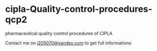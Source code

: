 # cipla-Quality-control-procedures-qcp2
pharmaceutical quality control procedures of CIPLA 

Contact me on i205070@yandex.com to get full informations
